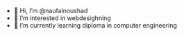 - 👋 Hi, I’m @naufalnoushad
- 👀 I’m interested in webdesighning
- 🌱 I’m currently learning diploma in computer engineering
<!---
naufalnoushad/naufalnoushad is a ✨ special ✨ repository because its `README.md` (this file) appears on your GitHub profile.
You can click the Preview link to take a look at your changes.
--->
